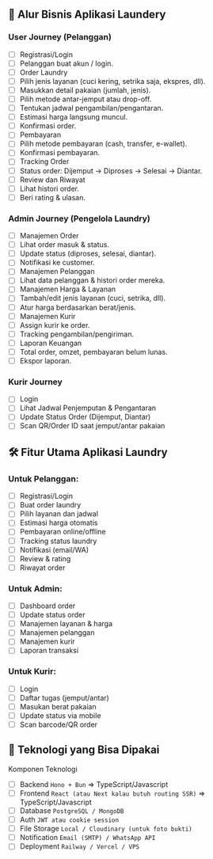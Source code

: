 ## 🧠 Alur Bisnis Aplikasi Laundery

### User Journey (Pelanggan)
- [ ] Registrasi/Login
- [ ] Pelanggan buat akun / login.
- [ ] Order Laundry
- [ ] Pilih jenis layanan (cuci kering, setrika saja, ekspres, dll).
- [ ] Masukkan detail pakaian (jumlah, jenis).
- [ ] Pilih metode antar-jemput atau drop-off.
- [ ] Tentukan jadwal pengambilan/pengantaran.
- [ ] Estimasi harga langsung muncul.
- [ ] Konfirmasi order.
- [ ] Pembayaran
- [ ] Pilih metode pembayaran (cash, transfer, e-wallet).
- [ ] Konfirmasi pembayaran.
- [ ] Tracking Order
- [ ] Status order: Dijemput → Diproses → Selesai → Diantar.
- [ ] Review dan Riwayat
- [ ] Lihat histori order.
- [ ] Beri rating & ulasan.

### Admin Journey (Pengelola Laundry)
- [ ] Manajemen Order
- [ ] Lihat order masuk & status.
- [ ] Update status (diproses, selesai, diantar).
- [ ] Notifikasi ke customer.
- [ ] Manajemen Pelanggan
- [ ] Lihat data pelanggan & histori order mereka.
- [ ] Manajemen Harga & Layanan
- [ ] Tambah/edit jenis layanan (cuci, setrika, dll).
- [ ] Atur harga berdasarkan berat/jenis.
- [ ] Manajemen Kurir
- [ ] Assign kurir ke order.
- [ ] Tracking pengambilan/pengiriman.
- [ ] Laporan Keuangan
- [ ] Total order, omzet, pembayaran belum lunas.
- [ ] Ekspor laporan.

### Kurir Journey
- [ ] Login
- [ ] Lihat Jadwal Penjemputan & Pengantaran
- [ ] Update Status Order (Dijemput, Diantar)
- [ ] Scan QR/Order ID saat jemput/antar pakaian

## 🛠️ Fitur Utama Aplikasi Laundry
### Untuk Pelanggan:
- [ ] Registrasi/Login
- [ ] Buat order laundry
- [ ] Pilih layanan dan jadwal
- [ ] Estimasi harga otomatis
- [ ] Pembayaran online/offline
- [ ] Tracking status laundry
- [ ] Notifikasi (email/WA)
- [ ] Review & rating
- [ ] Riwayat order

### Untuk Admin:
- [ ] Dashboard order
- [ ] Update status order
- [ ] Manajemen layanan & harga
- [ ] Manajemen pelanggan
- [ ] Manajemen kurir
- [ ] Laporan transaksi

### Untuk Kurir:
- [ ] Login
- [ ] Daftar tugas (jemput/antar)
- [ ] Masukan berat pakaian
- [ ] Update status via mobile
- [ ] Scan barcode/QR order

## 🔧 Teknologi yang Bisa Dipakai
Komponen	Teknologi
- [ ] Backend	`Hono + Bun` => TypeScript/Javascript
- [ ] Frontend	`React (atau Next kalau butuh routing SSR)` => TypeScript/Javascript
- [ ] Database	`PostgreSQL / MongoDB`
- [ ] Auth	`JWT atau cookie session`
- [ ] File Storage	`Local / Cloudinary (untuk foto bukti)`
- [ ] Notification	`Email (SMTP) / WhatsApp API`
- [ ] Deployment	`Railway / Vercel / VPS`
